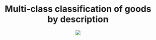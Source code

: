 <div id="header" align="center">
    <h1>Multi-class classification of goods by description</h1>
</div>

<div id="picture" align="center"
    <a href="https://github.com/dmitps/visual-analysis-of-the-show-netflix/blob/main/netflix.png">
        <img src="https://github.com/dmitps/visual-analysis-of-the-show-netflix/blob/main/netflix.png">
    </a>
</div>

